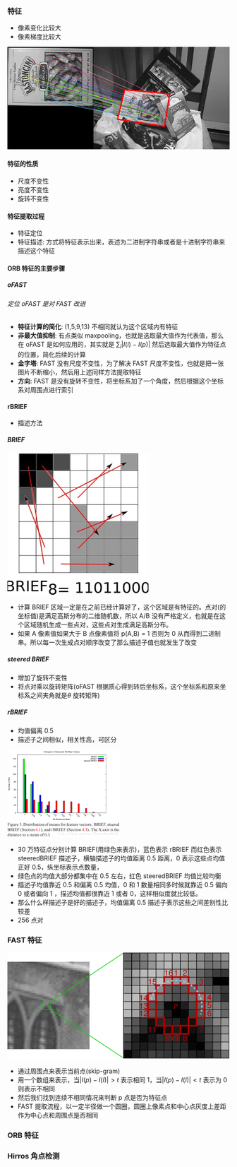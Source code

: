### 特征
- 像素变化比较大
- 像素梯度比较大

<img src="./image_features/003.pbm">

#### 特征的性质
- 尺度不变性
- 亮度不变性
- 旋转不变性

#### 特征提取过程
- 特征定位
- 特征描述: 方式将特征表示出来，表述为二进制字符串或者是十进制字符串来描述这个特征

#### ORB 特征的主要步骤
##### oFAST
###### 定位 oFAST 是对 FAST 改进
- **特征计算的简化**: (1,5,9,13) 不相同就认为这个区域内有特征
- **非最大值抑制**: 有点类似 maxpooling，也就是选取最大值作为代表值，那么在 oFAST 是如何应用的，其实就是 $\sum_{i} |I(i) - I(p)|$ 然后选取最大值作为特征点的位置，简化后续的计算
- **金字塔**: FAST 没有尺度不变性，为了解决 FAST 尺度不变性，也就是把一张图片不断缩小，然后用上述同样方法提取特征
- **方向**: FAST 是没有旋转不变性，将坐标系加了一个角度，然后根据这个坐标系对周围点进行索引
#### rBRIEF
- 描述方法
##### BRIEF

<img src="./image_features/009.jpeg">

- 计算 BRIEF 区域一定是在之前已经计算好了，这个区域是有特征的。点对(的坐标值)是满足高斯分布的二维随机数，所以 A/B 没有严格定义，也就是在这个区域随机生成一些点对，这些点对生成满足高斯分布。
- 如果 A 像素值如果大于 B 点像素值将 p(A,B) = 1 否则为 0 从而得到二进制串。所以每一次生成点对顺序改变了那么描述子值也就发生了改变

##### steered BRIEF
- 增加了旋转不变性
- 将点对乘以旋转矩阵(oFAST 根据质心得到转后坐标系，这个坐标系和原来坐标系之间夹角就是$\theta$ 旋转矩阵)
##### rBRIEF
- 均值偏离 0.5
- 描述子之间相似，相关性高，可区分

<img src="./image_features/007.png">

- 30 万特征点分别计算 BRIEF(用绿色来表示)，蓝色表示 rBRIEF 而红色表示 steeredBRIEF 描述子，横轴描述子的均值距离 0.5 距离，0 表示这些点均值正好 0.5，纵坐标表示点数量，
- 绿色点的均值大部分都集中在 0.5 左右，红色 steeredBRIEF 均值比较均衡
- 描述子均值靠近 0.5 和偏离 0.5 均值，0 和 1 数量相同多时候就靠近 0.5 偏向 0 或者偏向 1 ，描述均值都很靠近 1 或者 0，这样相似度就比较低。
- 那么什么样描述子是好的描述子，均值偏离 0.5 描述子表示这些之间差别性比较差
- 256 点对
### FAST 特征

<img src="./image_features/001.png">

- 通过周围点来表示当前点(skip-gram)
- 用一个数组来表示，当$|I(p) - I(I)| > t$ 表示相同 1，当$|I(p) - I(I)| < t$ 表示为 0 则表示不相同
- 然后我们找到连续不相同情况来判断 p 点是否为特征点
- FAST 提取流程，以一定半径做一个圆圈，圆圈上像素点和中心点灰度上差距作为中心点和周围点是否相同

### ORB 特征


### Hirros 角点检测